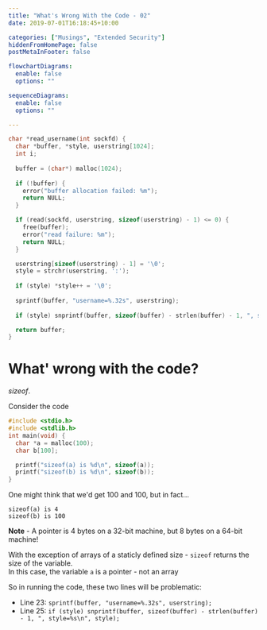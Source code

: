 ```yaml
---
title: "What's Wrong With the Code - 02"
date: 2019-07-01T16:18:45+10:00

categories: ["Musings", "Extended Security"]
hiddenFromHomePage: false
postMetaInFooter: false

flowchartDiagrams:
  enable: false
  options: ""

sequenceDiagrams: 
  enable: false
  options: ""

---
```



```c
char *read_username(int sockfd) {
  char *buffer, *style, userstring[1024];
  int i;
  
  buffer = (char*) malloc(1024);
  
  if (!buffer) {
    error("buffer allocation failed: %m");
    return NULL;
  }

  if (read(sockfd, userstring, sizeof(userstring) - 1) <= 0) {
    free(buffer);
    error("read failure: %m");
    return NULL;
  }

  userstring[sizeof(userstring) - 1] = '\0';
  style = strchr(userstring, ':');
  
  if (style) *style++ = '\0';
  
  sprintf(buffer, "username=%.32s", userstring);
  
  if (style) snprintf(buffer, sizeof(buffer) - strlen(buffer) - 1, ", style=%s\n", style);

  return buffer;
}
```

# What&apos; wrong with the code?

_sizeof_.  

Consider the code
```c
#include <stdio.h>
#include <stdlib.h>
int main(void) {
  char *a = malloc(100);
  char b[100];

  printf("sizeof(a) is %d\n", sizeof(a));
  printf("sizeof(b) is %d\n", sizeof(b));
}
```

One might think that we'd get 100 and 100, but in fact...

```
sizeof(a) is 4
sizeof(b) is 100
```

**Note** - A pointer is 4 bytes on a 32-bit machine, but 8 bytes on a 64-bit machine!

With the exception of arrays of a staticly defined size - `sizeof` returns the size of the variable.  
In this case, the variable `a` is a pointer - not an array

So in running the code, these two lines will be problematic:

* Line 23: `sprintf(buffer, "username=%.32s", userstring);`
* Line 25: `if (style) snprintf(buffer, sizeof(buffer) - strlen(buffer) - 1, ", style=%s\n", style);`

